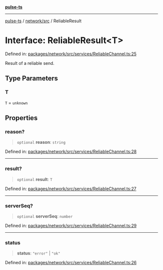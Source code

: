 [**pulse-ts**](../../../README.md)

***

[pulse-ts](../../../README.md) / [network/src](../README.md) / ReliableResult

# Interface: ReliableResult\<T\>

Defined in: [packages/network/src/services/ReliableChannel.ts:25](https://github.com/jlehett/pulse-ts/blob/b287bc18de1bbb78a8cc43f602a646e458610bc3/packages/network/src/services/ReliableChannel.ts#L25)

Result of a reliable send.

## Type Parameters

### T

`T` = `unknown`

## Properties

### reason?

> `optional` **reason**: `string`

Defined in: [packages/network/src/services/ReliableChannel.ts:28](https://github.com/jlehett/pulse-ts/blob/b287bc18de1bbb78a8cc43f602a646e458610bc3/packages/network/src/services/ReliableChannel.ts#L28)

***

### result?

> `optional` **result**: `T`

Defined in: [packages/network/src/services/ReliableChannel.ts:27](https://github.com/jlehett/pulse-ts/blob/b287bc18de1bbb78a8cc43f602a646e458610bc3/packages/network/src/services/ReliableChannel.ts#L27)

***

### serverSeq?

> `optional` **serverSeq**: `number`

Defined in: [packages/network/src/services/ReliableChannel.ts:29](https://github.com/jlehett/pulse-ts/blob/b287bc18de1bbb78a8cc43f602a646e458610bc3/packages/network/src/services/ReliableChannel.ts#L29)

***

### status

> **status**: `"error"` \| `"ok"`

Defined in: [packages/network/src/services/ReliableChannel.ts:26](https://github.com/jlehett/pulse-ts/blob/b287bc18de1bbb78a8cc43f602a646e458610bc3/packages/network/src/services/ReliableChannel.ts#L26)
